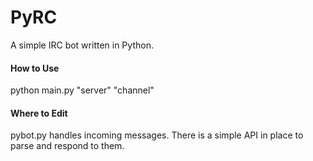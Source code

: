 # PyRC
A simple IRC bot written in Python.

#### How to Use

python main.py "server" "channel"

#### Where to Edit

pybot.py handles incoming messages. There is a simple API in place to parse and respond to them.
